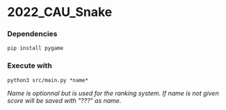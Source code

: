 # 2022_CAU_Snake

### Dependencies
```shell
pip install pygame
```

### Execute with
```shell
python3 src/main.py *name*
```
*Name is optionnal but is used for the ranking system. If name is not given score will be saved with "???" as name.*
